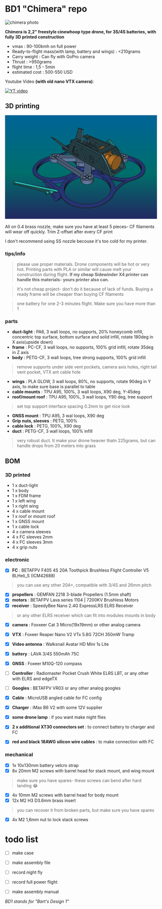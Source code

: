 # BD1 "Chimera" repo

![chimera photo](images/chimera1.jpg)

**Chimera is 2,2" freestyle cinewhoop type drone, for 3S/4S batteries, with fully 3D printed construction**

- vmax
: 90-100kmh on full power
- Ready-to-flight mass(with lamp, battery and wings)
: <210grams
- Carry weight
: Can fly with GoPro camera
- Thrust
: >950grams
- flight time
: 1,5 - 5min
- estimated cost
: 500-550 USD

Youtube Video **(with old nano VTX camera)**:

[![YT video](https://img.youtube.com/vi/oZOXZiCAGSI/0.jpg)](https://www.youtube.com/watch?v=oZOXZiCAGSI)


## 3D printing
![chimera render](images/renderPerspective.png)

All on 0.4 brass nozzle, make sure you have at least 5 pieces- CF filaments will wear off quickly. Trim Z-offset after every CF print

I don't recommend using SS nozzle becouse it's too cold for my printer.

### tips/info
>please use proper materials. Drone components will be hot or very hot. Printing parts with PLA or similar will cause melt your construction during flight. **If my cheap Sidewinder X4 printer can handle this materials- yours printer also can.**

>It's not cheap project- don't do it because of lack of funds. Buying a ready frame will be cheaper than buying CF filaments

>one battery for one 2-3 minutes flight. Make sure you have more than 1

### parts
- **duct-light**
: PA6, 3 wall loops, no supports, 20% honeycomb infill, concentric top surface, bottom surface and solid infill, rotate 180deg in X axis(upside down)
- **frame**
: PC-CF, 3 wall loops, no supports, 100% grid infill, rotate 35deg in Z axis
- **body**
: PETG-CF, 3 wall loops, tree strong supports, 100% grid infill
>remove supports under side vent pockets, camera axis holes, right tail vent pocket, VTX ant cable hole
- **wings**
: PLA GLOW, 3 wall loops, 80%, no supports, rotate 90deg in Y axis, to make sure base is parallel to table
- **cable mounts**
: TPU A95, 100%, 3 wall loops, X90 deg, Y-45deg
- **roof/mount roof**
: TPU A95, 100%, 3 wall loops, Y90 deg, tree support
>set top support interface spacing 0.2mm to get nice look
- **GNSS mount**
: TPU A95, 3 wal loops, X90 deg
- **Grip nuts, sleeves**
: PETG, 100%
- **cable lock**
: PETG, 100%, X90 deg
- **duct**
: PETG-CF, 3 wall loops, 100% infill
>very robust duct. It make your drone heavier thatn 225grams, but can handle drops from 20 meters into grass

## BOM

### 3D printed
- 1 x duct-light
- 1 x body
- 1 x FDM frame
- 1 x left wing
- 1 x right wing
- 4 x cable mount
- 1 x roof or mount roof
- 1 x GNSS mount
- 1 x cable lock
- 4 x camera sleeves
- 4 x FC sleeves 2mm
- 4 x FC sleeves 3mm
- 4 x grip nuts

### electronic
- [x] **FC**
: BETAFPV F405 4S 20A Toothpick Brushless Flight Controller V5 BLHeli_S (ICM42688)
>you can use any other 20A+, compatible with 3/4S and 26mm pitch
- [x] **propellers**
: GEMFAN 2218 3-blade Propellers (1.5mm shaft)
- [x] **motors**
: BETAFPV Lava series 1104 | 7200KV Brushless Motors
- [x] **receiver**
: SpeedyBee Nano 2.4G ExpressLRS ELRS Receiver
>or any other ELRS receiver which can fit into modules mounts in body
- [x] **camera**
: Foxxeer Cat 3 Micro(19x19mm) or other analog camera
- [x] **VTX**
: Foxeer Reaper Nano V2 VTx 5.8G 72CH 350mW Tramp
- [x] **Video antenna**
: Walksnail Avatar HD Mini 1s Lite
- [x] **battery**
: LAVA 3/4S 550mAh 75C
- [x] **GNSS**
: Foxeer M10Q-120 compass
- [ ] **Controller**
: Radiomaster Pocket Crush White ELRS LBT, or any other with ELRS and edgeTX
- [ ] **Googles**
: BETAFPV VR03 or any other analog googles
- [x] **Cable**
: MicroUSB angled cable for FC config
- [x] **Charger**
: iMax B6 V2 with some 12V supplier
- [x] **some drone lamp**
: if you want make night flies
- [x] **2 x additional XT30 connectors set**
: to connect battery to charger and FC
- [x] **red and black 18AWG silicon wire cables**
: to make connection with FC



### mechanical

- [x] 1x 10x130mm battery velcro strap
- [x] 8x 20mm M2 screws with barrel head for stack mount, and wing mount
>make sure you have spares- these screws can bend after hard landing :joy:
- [x] 4x 10mm M2 screws with barrel head for body mount
- [x] 12x M2 H3 D3.6mm brass insert
>you can recover it from broken parts, but make sure you have spares
- [x] 4x M2 1,6mm nut to lock stack screws

# todo list
- [ ] make case
- [ ] make assembly file
- [ ] record night fly
- [ ] record full power flight
- [ ] make assembly manual


*BD1 stands for "Bart's Design 1"*
